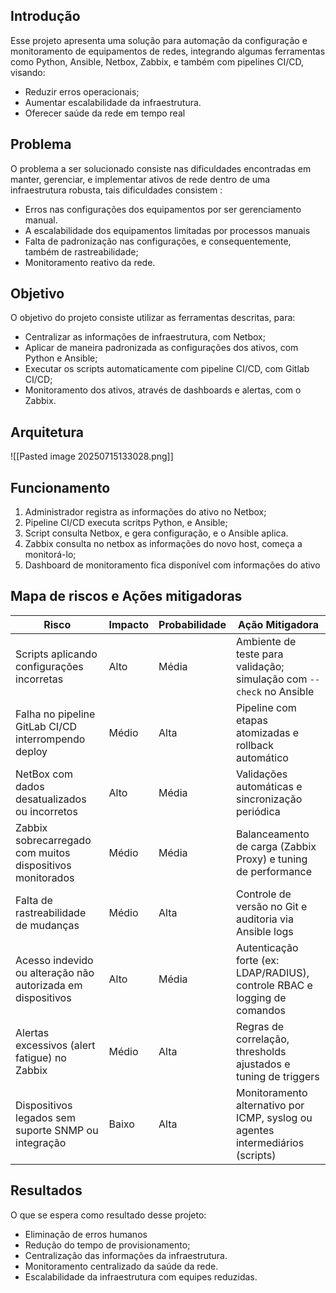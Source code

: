 ## Introdução
Esse projeto apresenta uma solução para automação da configuração e monitoramento de equipamentos de redes, integrando algumas ferramentas como Python, Ansible, Netbox, Zabbix, e também com pipelines CI/CD, visando:
- Reduzir erros operacionais;
- Aumentar escalabilidade da infraestrutura.
- Oferecer saúde da rede em tempo real 

## Problema
O problema a ser solucionado consiste nas dificuldades encontradas em  manter, gerenciar, e implementar ativos de rede dentro de uma infraestrutura robusta, tais dificuldades consistem :
- Erros nas configurações dos equipamentos por ser gerenciamento manual.
- A escalabilidade dos equipamentos limitadas por processos manuais
- Falta de padronização nas configurações, e consequentemente, também de rastreabilidade;
- Monitoramento reativo da rede.
## Objetivo
O objetivo do projeto consiste utilizar as ferramentas descritas, para:
- Centralizar as informações de infraestrutura, com Netbox;
- Aplicar de maneira padronizada as configurações dos ativos, com Python e Ansible;
- Executar os scripts automaticamente com pipeline CI/CD, com Gitlab CI/CD;
- Monitoramento dos ativos, através de dashboards e alertas, com o Zabbix. 

## Arquitetura
![[Pasted image 20250715133028.png]]

## Funcionamento
1) Administrador registra as informações do ativo no Netbox;
2) Pipeline CI/CD executa scritps Python, e Ansible;
3) Script consulta Netbox, e gera configuração, e o Ansible aplica.
4) Zabbix consulta no netbox as informações do novo host, começa a monitorá-lo;
5) Dashboard de monitoramento fica disponível com informações do ativo
## Mapa de riscos e Ações mitigadoras
| **Risco**                                                   | **Impacto** | **Probabilidade** | **Ação Mitigadora**                                                            |
| ----------------------------------------------------------- | ----------- | ----------------- | ------------------------------------------------------------------------------ |
| Scripts aplicando configurações incorretas                  | Alto        | Média             | Ambiente de teste para validação; simulação com `--check` no Ansible           |
| Falha no pipeline GitLab CI/CD interrompendo deploy         | Médio       | Alta              | Pipeline com etapas atomizadas e rollback automático                           |
| NetBox com dados desatualizados ou incorretos               | Alto        | Média             | Validações automáticas e sincronização periódica                               |
| Zabbix sobrecarregado com muitos dispositivos monitorados   | Médio       | Média             | Balanceamento de carga (Zabbix Proxy) e tuning de performance                  |
| Falta de rastreabilidade de mudanças                        | Médio       | Alta              | Controle de versão no Git e auditoria via Ansible logs                         |
| Acesso indevido ou alteração não autorizada em dispositivos | Alto        | Média             | Autenticação forte (ex: LDAP/RADIUS), controle RBAC e logging de comandos      |
| Alertas excessivos (alert fatigue) no Zabbix                | Médio       | Alta              | Regras de correlação, thresholds ajustados e tuning de triggers                |
| Dispositivos legados sem suporte SNMP ou integração         | Baixo       | Alta              | Monitoramento alternativo por ICMP, syslog ou agentes intermediários (scripts) |
## Resultados 
O que se espera como resultado desse projeto:
- Eliminação de erros humanos
- Redução do tempo de provisionamento;
- Centralização das informações da infraestrutura.
- Monitoramento centralizado da saúde da rede. 
- Escalabilidade da infraestrutura com equipes reduzidas. 


